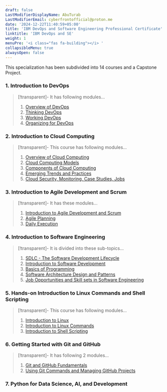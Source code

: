```yaml
---
draft: false
LastModifierDisplayName: AbuTurab
LastModifierEmail: cyberfrontofficial@proton.me
date: '2024-12-22T11:40:59+05:00'
title: 'IBM DevOps and Software Engineering Professional Certificate'
linktitle: 'IBM DevOps and SE'
weight: 1
menuPre: '<i class="fas fa-building"></i> '
collapsibleMenu: true
alwaysOpen: false
---
```


This specialization has been subdivided into 14 courses and a Capstone Project.

### 1. Introduction to DevOps

> [!transparent]- It has following modules...
> 
> 1. [Overview of DevOps](/devops-and-cloud/ibm-devops-and-se/intro-to-devops/overview-of-devops)
> 2. [Thinking DevOps](/devops-and-cloud/ibm-devops-and-se/intro-to-devops/thinking-devops)
> 3. [Working DevOps](/devops-and-cloud/ibm-devops-and-se/intro-to-devops/working-devops)
> 4. [Organizing for DevOps](/devops-and-cloud/ibm-devops-and-se/intro-to-devops/organizing-for-devops)

### 2. Introduction to Cloud Computing

>[!transparent]- This course has following modules...
> 
> 1. [Overview of Cloud Computing](/it-fundamentals/ibm-it-support/intro-to-cloud-computing/overview-of-cloud-computing)
> 2. [Cloud Computing Models](/it-fundamentals/ibm-it-support/intro-to-cloud-computing/cloud-computing-models)
> 3. [Components of Cloud Computing](/it-fundamentals/ibm-it-support/intro-to-cloud-computing/components-of-cloud-computing)
> 4. [Emerging Trends and Practices](/it-fundamentals/ibm-it-support/intro-to-cloud-computing/emerging-trends-and-practices)
> 5. [Cloud Security, Monitoring, Case Studies, Jobs](/it-fundamentals/ibm-it-support/intro-to-cloud-computing/cloud-security-monitoring-case-studies-jobs)

### 3. Introduction to Agile Development and Scrum

>[!transparent]- It has these modules...
> 
> 1. [Introduction to Agile Development and Scrum](/devops-and-cloud/ibm-devops-and-se/agile-development-and-scrum/introduction-to-agile-and-scrum)
> 2. [Agile Planning](/devops-and-cloud/ibm-devops-and-se/agile-development-and-scrum/agile-planning)
> 3. [Daily Execution](/devops-and-cloud/ibm-devops-and-se/agile-development-and-scrum/daily-execution)

### 4. Introduction to Software Engineering

>[!transparent]- It is divided into these sub-topics...
> 
> 1. [SDLC - The Software Development Lifecycle](/devops-and-cloud/ibm-devops-and-se/intro-to-se/the-software-development-lifecycle)
> 2. [Introduction to Software Development](/devops-and-cloud/ibm-devops-and-se/intro-to-se/introduction-to-software-development)
> 3. [Basics of Programming](/devops-and-cloud/ibm-devops-and-se/intro-to-se/basics-of-programming-ii)
> 4. [Software Architecture Design and Patterns](/devops-and-cloud/ibm-devops-and-se/intro-to-se/software-architecture-design-and-patterns)
> 5. [Job Opportunities and Skill sets in Software Engineering](/devops-and-cloud/ibm-devops-and-se/intro-to-se/job-opportunities-and-skill-sets-in-se)

### 5. Hands-on Introduction to Linux Commands and Shell Scripting

>[!transparent]- This course has following modules...
> 
> 1. [Introduction to Linux](/devops-and-cloud/ibm-devops-and-se/linux-commands-and-shell-scripting/introduction-to-linux)
> 2. [Introduction to Linux Commands](/devops-and-cloud/ibm-devops-and-se/linux-commands-and-shell-scripting/introduction-to-linux-commands)
> 3. [Introduction to Shell Scripting](/devops-and-cloud/ibm-devops-and-se/linux-commands-and-shell-scripting/introduction-to-shell-scripting)

### 6. Getting Started with Git and GitHub

>[!transparent]- It has following 2 modules...
> 
> 1. [Git and GitHub Fundamentals](/devops-and-cloud/ibm-devops-and-se/git-and-github/git-and-github-fundamentals)
> 2. [Using Git Commands and Managing GitHub Projects](/devops-and-cloud/ibm-devops-and-se/git-and-github/using-git-commands-and-managing-github-projects)

### 7. Python for Data Science, AI, and Development
